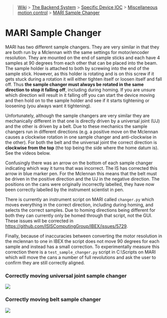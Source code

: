 > [Wiki](Home) > [The Backend System](The-Backend-System) > [Specific Device IOC](Specific-Device-IOC) > [Miscellaneous motion control](Miscellaneous-Motion-Control) > [MARI Sample Changer](MARI-Sample-Changer)

# MARI Sample Changer

MARI has two different sample changers. They are very similar in that they are both run by a Mclennan with the same settings for motor/encoder resolution. They are mounted on the end of sample sticks and each have 4 samples at 90 degrees from each other that can be placed into the beam. The sample holder is attached to both by screwing into the end of the sample stick. However, as this holder is rotating and is on this screw if it gets stuck during a rotation it will either tighten itself or loosen itself and fall off. Thus **the sample changer must always be rotated in the same direction to stop it falling off**, including during homing. If you are unsure which direction will result in it falling off you can start the device moving and then hold on to the sample holder and see if it starts tightening or loosening (you always want it tightening).

Unfortunately, although the sample changers are very similar they are mechanically different in that one is directly driven by a universal joint (UJ) and the other is driven by a belt. Due to these mechanics the sample changers run in different directions (e.g. a positive move on the Mclennan causes a clockwise rotation in one sample changer and anti-clockwise in the other). For both the belt and the universal joint the correct direction is **clockwise from the top** (the top being the side where the home datum is). See the videos below.

Confusingly there was an arrow on the bottom of each sample changer indicating which way it turns that was incorrect. The IS has corrected this arrow in blue marker pen. For the Mclennan this means that the belt must be driven in the positive direction and the UJ in the negative direction. The positions on the cans were originally incorrectly labelled, they have now been correctly labelled by the instrument scientist in pen.
 
There is currently an instrument script on MARI called `changer.py` which moves everything in the correct direction, including during homing, and selects the correct samples. Due to homing directions being different for both they can currently only be homed through that script, not the GUI. These issues will be corrected in https://github.com/ISISComputingGroup/IBEX/issues/5729.

Finally, because of inaccuracies between converting the motor resolution in the mclennan to one in IBEX the script does not move 90 degrees for each sample and instead has a small correction. To experimentally measure this correction there is a `test_sample_changer.py` script in C:\Scripts on MARI which will move the cans a number of full revolutions and ask the user to confirm they are still correctly aligned.

### Correctly moving universal joint sample changer
![](motors/mari_sample_changer_joint.gif)

### Correctly moving belt sample changer
![](motors/mari_sample_changer_belt.gif)

